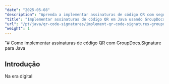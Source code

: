 ```yaml
---
"date": "2025-05-08"
"description": "Aprenda a implementar assinaturas de código QR com segurança com o GroupDocs.Signature para Java. Este guia aborda configuração, personalização e aplicações práticas."
"title": "Implementar assinaturas de código QR em Java usando GroupDocs.Signature"
"url": "/pt/java/qr-code-signatures/implement-qr-code-signatures-groupdocs-signature-java/"
"weight": 1
---
```


"# Como implementar assinaturas de código QR com GroupDocs.Signature para Java

## Introdução

Na era digital